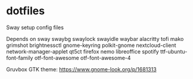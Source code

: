 # dotfiles
Sway setup config files

Depends on sway swaybg swaylock swayidle waybar alacritty tofi mako grimshot brightnessctl gnome-keyring polkit-gnome nextcloud-client network-manager-applet qt5ct firefox nemo libreoffice spotify ttf-ubuntu-font-family otf-font-awesome otf-font-awesome-4

Gruvbox GTK theme: https://www.gnome-look.org/p/1681313
